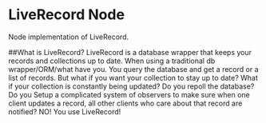LiveRecord Node
===============
  Node implementation of LiveRecord.

##What is LiveRecord?
  LiveRecord is a database wrapper that keeps your records and collections up to date.
  When using a traditional db wrapper/ORM/what have you.  You query the database and get a
  record or a list of records.  But what if you want your collection to stay up to date?
  What if your collection is constantly being updated? Do you repoll the database? Do you
  Setup a complicated system of observers to make sure when one client updates a record,
  all other clients who care about that record are notified? NO! You use LiveRecord!
